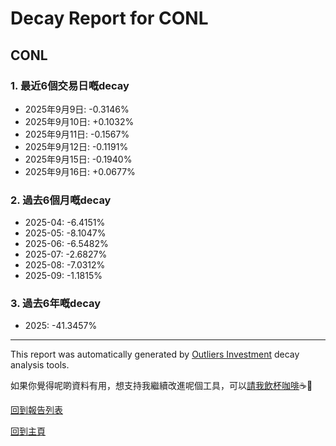 # Decay Report for CONL

## CONL

### 1. 最近6個交易日嘅decay

- 2025年9月9日: -0.3146%
- 2025年9月10日: +0.1032%
- 2025年9月11日: -0.1567%
- 2025年9月12日: -0.1191%
- 2025年9月15日: -0.1940%
- 2025年9月16日: +0.0677%

### 2. 過去6個月嘅decay

- 2025-04: -6.4151%
- 2025-05: -8.1047%
- 2025-06: -6.5482%
- 2025-07: -2.6827%
- 2025-08: -7.0312%
- 2025-09: -1.1815%

### 3. 過去6年嘅decay

- 2025: -41.3457%

------------------------------
This report was automatically generated by [Outliers Investment](https://outliersecon.github.io/Outliers-Investment/) decay analysis tools.

如果你覺得呢啲資料有用，想支持我繼續改進呢個工具，可以[請我飲杯咖啡](https://buymeacoffee.com/outliersecon)☕🙏

[回到報告列表](https://outliersecon.github.io/Outliers-Investment/reports/reports_public)

[回到主頁](https://outliersecon.github.io/Outliers-Investment/)